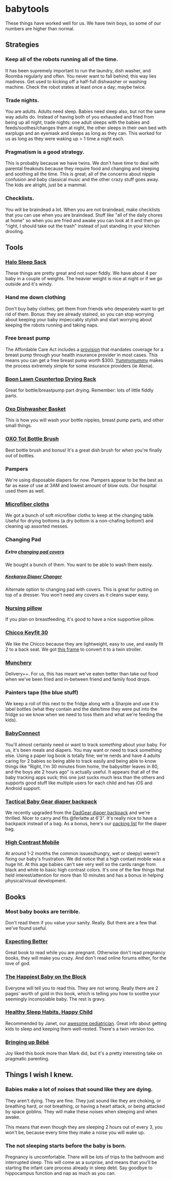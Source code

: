 # babytools

These things have worked well for us. We have twin boys, so some of our numbers are higher than normal.

## Strategies

### Keep all of the robots running all of the time.

It has been supremely important to run the laundry, dish washer, and Roomba regularly and often. You never want to fall behind; this way lies madness. Get used to kicking off a half-full dishwasher or washing machine. Check the robot states at least once a day; maybe twice.

### Trade nights.

You are adults. Adults need sleep. Babies need sleep also, but not the same way adults do. Instead of having both of you exhausted and fried from being up all night, trade nights: one adult sleeps with the babies and feeds/soothes/changes them at night, the other sleeps in their own bed with earplugs and an eyemask and sleeps as long as they can. This worked for us as long as they were waking up > 1 time a night each. 

### Pragmatism is a good strategy.

This is probably because we have twins. We don't have time to deal with parental freakouts because they require food and changing and sleeping and soothing all the time. This is great; all of the concerns about nipple confusion and baby classical music and the other crazy stuff goes away. The kids are alright, just be a mammal.

### Checklists.

You will be braindead a lot. When you are not braindead, make checklists that you can use when you are braindead. Stuff like "all of the daily chores at home" so when you are fried and awake you can look at it and then go "right, I should take out the trash" instead of just standing in your kitchen drooling.

## Tools

### [Halo Sleep Sack](http://www.halosleep.com)

These things are pretty great and not super fiddly. We have about 4 per baby in a couple of weights. The heavier weight is nice at night or if we go outside and it's windy.

### Hand me down clothing

Don't buy baby clothes; get them from friends who desperately want to get rid of them. Bonus: they are already stained, so you can stop worrying about keeping your baby impeccably stylish and start worrying about keeping the robots running and taking naps.

### Free breast pump

The Affordable Care Act includes a [provision](https://www.healthcare.gov/coverage/breast-feeding-benefits/) that mandates coverage for a breast pump through your health insurance provider in most cases. This means you can get a free breast pump worth $300. [Yummymummy](https://yummymummystore.com/) makes the process extremely simple for some insurance providers (ie Atena).

### [Boon Lawn Countertop Drying Rack](http://smile.amazon.com/Boon-Lawn-Countertop-Drying-Green/dp/B004OR1DTC)

Great for bottle/breastpump part drying. Remember: lots of little fiddly parts.

### [Oxo Dishwasher Basket](http://www.oxo.com/p-1034-dishwasher-basket.aspx)

This is how you will wash your bottle nipples, breast pump parts, and other small things.

### [OXO Tot Bottle Brush](https://www.amazon.com/OXO-Bottle-Nipple-Cleaner-Orange/dp/B0038JDVCE)

Best bottle brush and bonus! It's a great dish brush for when you're finally out of bottles.

### Pampers

We're using disposable diapers for now. Pampers appear to be the best as far as ease of use at 3AM and lowest amount of blow outs. Our hospital used them as well.

### [Microfiber cloths](http://www.amazon.com/gp/product/B00ANZHG7C/)

We got a bunch of soft microfiber cloths to keep at the changing table. Useful for drying bottoms (a dry bottom is a non-chafing bottom!) and cleaning up assorted messes.

### Changing Pad

##### Extra [changing pad covers](http://www.diapers.com/p/kushies-deluxe-change-pad-flannel-boy-38335) 

We bought a bunch of them. You want to be able to wash them easily.

##### [Keekaroo Diaper Changer](http://www.amazon.com/Keekaroo-Peanut-Diaper-Changer-Solid/dp/B009A7VTUO)

Alternate option to changing pad with covers. This is great for putting on top of a dresser. You won't need any covers as it cleans super easy.

### [Nursing pillow](http://www.amazon.com/gp/product/B003TSDMH8/)

If you plan on breastfeeding, it's good to have a nice supportive pillow.

### [Chicco Keyfit 30](http://www.amazon.com/Chicco-Keyfit-Infant-Seat-Sedona/dp/B00AHPZZGC/)

We like the Chicco because they are lightweight, easy to use, and easily fit 2 to a back seat. We got [this frame](http://www.amazon.com/Joovy-Twin-Roo-Seat-Stroller/dp/B00B07STA0/) to convert it to a twin stroller.

### [Munchery](https://www.munchery.com)

Delivery++. For us, this has meant we've eaten better than take out food when we've been fried and in-between friend and family food drops.

### Painters tape (the blue stuff)

We keep a roll of this next to the fridge along with a Sharpie and use it to label bottles (what they contain and the date/time they were put into the fridge so we know when we need to toss them and what we're feeding the kids).

### [BabyConnect](http://www.baby-connect.com)

You'll almost certainly need or want to track _something_ about your baby. For us, it's been meals and diapers. You may want or need to track something else. Using a paper log book is totally fine; we're nerds and have 4 adults caring for 2 babies so being able to track easily and being able to know things like "Right, I'm 30 minutes from home, the babysitter leaves in 60, and the boys ate 2 hours ago" is actually useful. It appears that all of the baby tracking apps suck; this one just sucks much less than the others and supports good stuff like multiple users for each child and has iOS and Android support.

### [Tactical Baby Gear diaper backpack](https://tacticalbabygear.com/collections/backpacks/products/tbg-day-pack-2-0)

We recently upgraded from the [DadGear diaper backpack](https://www.dadgear.com/product-category/dad-diaper-backpack/) and we're thrilled. Nicer to carry and fits @ferlatte at 6'3". It's really nice to have a backpack instead of a bag. As a bonus, here's our [packing list](diaper-bag.md) for the diaper bag.

### [High Contrast Mobile](http://www.amazon.com/Manhattan-Toy-Wimmer-Ferguson-Infant-Stim-Mobile/dp/B00009ZIKH)

At around 1-2 months the common issues(hungry, wet or sleepy) weren't fixing our baby's frustration. We did notice that a high contast mobile was a huge hit. At this age babies can't see very well so the cards range from black and white to basic high contrast colors. It's one of the few things that held interest/attention for more than 10 minutes and has a bonus in helping physical/visual development. 

## Books

### Most baby books are terrible.

Don't read them if you value your sanity. Really. But there are a few that we've found useful.

### [Expecting Better](http://www.amazon.com/Expecting-Better-Conventional-Pregnancy-Wrong---ebook/dp/B00AEBEQUK/)

Great book to read while you are pregnant. Otherwise don't read pregnancy books, they will make you crazy. And don't read online forums either, for the love of god.

### [The Happiest Baby on the Block](http://www.amazon.com/Happiest-Baby-Block-Harvey-Karp/dp/0553381466)

Everyone will tell you to read this. They are not wrong. Really there are 2 pages' worth of gold in this book, which is telling you how to soothe your seemingly inconsolable baby. The rest is gravy.

### [Healthy Sleep Habits, Happy Child](http://www.amazon.com/Healthy-Sleep-Habits-Happy-Child-ebook/dp/B000S1L9B0/)

Recommended by Janet, our [awesome pediatrician](http://stonestownpediatrics.com/Drs._Sollod.html). Great info about getting kids to sleep and keeping them well-rested. There's a twin version too.

### [Bringing up Bébé](http://www.amazon.com/Bringing-Up-B%C3%A9b%C3%A9-Discovers-Parenting-ebook/dp/B00MNNAODK/)

Joy liked this book more than Mark did, but it's a pretty interesting take on pragmatic parenting.


## Things I wish I knew.

### Babies make a lot of noises that sound like they are dying.

They aren't dying. They are fine. They just sound like they are choking, or breathing hard, or not breathing, or having a heart attack, or being attacked by space goblins. They will make these noises when sleeping and when awake.

This means that even though they are sleeping 2 hours out of every 3, you won't be, because every time they make a noise you will wake up.

### The not sleeping starts before the baby is born.

Pregnancy is uncomfortable. There will be lots of trips to the bathroom and interrupted sleep. This will come as a surprise, and means that you'll be starting the infant care process already in sleep debt. Say goodbye to hippocampus function and nap as much as you can.
